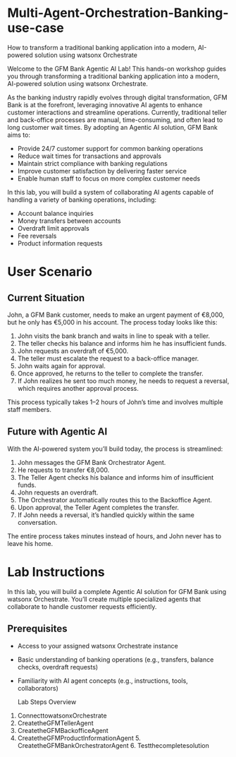 # Multi-Agent-Orchestration-Banking-use-case
How to transform a traditional banking application into a modern, AI-powered solution using watsonx Orchestrate

Welcome to the GFM Bank Agentic AI Lab! This hands-on workshop guides you through transforming a traditional banking application into a modern, AI-powered solution using watsonx Orchestrate.

As the banking industry rapidly evolves through digital transformation, GFM Bank is at the forefront, leveraging innovative AI agents to enhance customer interactions and streamline operations. Currently, traditional teller and back-office processes are manual, time-consuming, and often lead to long customer wait times. By adopting an Agentic AI solution, GFM Bank aims to:

- Provide 24/7 customer support for common banking operations
- Reduce wait times for transactions and approvals
- Maintain strict compliance with banking regulations
- Improve customer satisfaction by delivering faster service
- Enable human staff to focus on more complex customer needs

In this lab, you will build a system of collaborating AI agents capable of handling a variety of banking operations, including:

- Account balance inquiries
- Money transfers between accounts
- Overdraft limit approvals
- Fee reversals
- Product information requests

  
# User Scenario

## Current Situation

John, a GFM Bank customer, needs to make an urgent payment of €8,000, but he only has €5,000 in his account. The process today looks like this:

1. John visits the bank branch and waits in line to speak with a teller.
2. The teller checks his balance and informs him he has insufficient funds.
3. John requests an overdraft of €5,000.
4. The teller must escalate the request to a back-office manager.
5. John waits again for approval.
6. Once approved, he returns to the teller to complete the transfer.
7. If John realizes he sent too much money, he needs to request a reversal, which requires another approval process.

This process typically takes 1–2 hours of John’s time and involves multiple staff members.

## Future with Agentic AI

With the AI-powered system you’ll build today, the process is streamlined:

1. John messages the GFM Bank Orchestrator Agent.
2. He requests to transfer €8,000.
3. The Teller Agent checks his balance and informs him of insufficient funds.
4. John requests an overdraft.
5. The Orchestrator automatically routes this to the Backoffice Agent.
6. Upon approval, the Teller Agent completes the transfer.
7. If John needs a reversal, it’s handled quickly within the same conversation.

The entire process takes minutes instead of hours, and John never has to leave his home.

# Lab Instructions

In this lab, you will build a complete Agentic AI solution for GFM Bank using watsonx Orchestrate. You’ll create multiple specialized agents that collaborate to handle customer requests efficiently.

## Prerequisites

- Access to your assigned watsonx Orchestrate instance
- Basic understanding of banking operations (e.g., transfers, balance checks, overdraft requests)
- Familiarity with AI agent concepts (e.g., instructions, tools, collaborators)

  Lab Steps Overview
1. ConnecttowatsonxOrchestrate
2. CreatetheGFMTellerAgent
3. CreatetheGFMBackofficeAgent
4. CreatetheGFMProductInformationAgent 5. CreatetheGFMBankOrchestratorAgent 6. Testthecompletesolution
